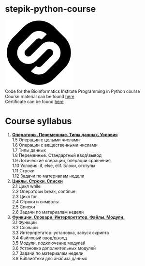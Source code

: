 # stepik-python-course
![Stepik logo](/images/stepik-logo.png)  
Code for the Bioinformatics Institute Programming in Python course  
Course material can be found [here](https://stepik.org/course/67/syllabus)  
Certificate can be found [here](https://github.com/Dorkond/stepik-python-course/blob/master/cert.pdf)

# Course syllabus  
1. [**Операторы. Переменные. Типы данных. Условия**](https://github.com/Dorkond/stepik-python-course/tree/master/Module%201)  
		1.5 Операции с целыми числами  
		1.6 Операции с вещественными числами  
		1.7 Типы данных  
		1.8 Переменные. Стандартный ввод\вывод  
		1.9 Логические операции, операции сравнения  
		1.10 Условия: if, else, elif. Блоки, отступы  
		1.11 Строки  
		1.12 Задачи по материалам недели  
2. [**Циклы. Строки. Списки**](https://github.com/Dorkond/stepik-python-course/tree/master/Module%202)  
		2.1 Цикл while  
		2.2 Операторы break, continue  
		2.3 Цикл for  
		2.4 Строки и символы  
		2.5 Списки  
		2.6 Задачи по материалам недели  
3. [**Функции. Словари. Интерпретатор. Файлы. Модули.**](https://github.com/Dorkond/stepik-python-course/tree/master/Module%203)  
		3.1 Функции  
		3.2 Словари  
		3.3 Интерпретатор: установка, запуск скрипта  
		3.4 Файловый ввод/вывод  
		3.5 Модули, подключение модулей  
		3.6 Установка дополнительных модулей  
		3.7 Задачи по материалам недели  
		3.8 Библиотеки для анализа данных  
		
